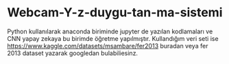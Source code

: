 # Webcam-Y-z-duygu-tan-ma-sistemi
Python kullanılarak anaconda biriminde jupyter de yazılan kodlamaları ve CNN yapay zekaya bu birimde öğretme yapılmıştır. 
Kullandığım veri seti ise https://www.kaggle.com/datasets/msambare/fer2013 buradan veya fer 2013 dataset yazarak googledan bulabiliesinz.
